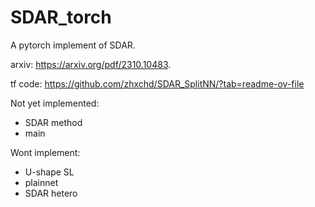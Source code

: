 # SDAR_torch
A pytorch implement of SDAR. 

arxiv: https://arxiv.org/pdf/2310.10483. 

tf code: https://github.com/zhxchd/SDAR_SplitNN/?tab=readme-ov-file

Not yet implemented:
- SDAR method
- main 

Wont implement:
- U-shape SL
- plainnet
- SDAR hetero

